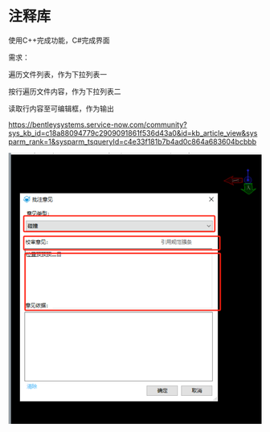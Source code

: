 # 注释库

使用C++完成功能，C#完成界面

需求：

遍历文件列表，作为下拉列表一

按行遍历文件内容，作为下拉列表二

读取行内容至可编辑框，作为输出

https://bentleysystems.service-now.com/community?sys_kb_id=c18a88094779c2909091861f536d43a0&id=kb_article_view&sysparm_rank=1&sysparm_tsqueryId=c4e33f181b7b4ad0c864a683604bcbbb

![img](注释库.assets/企业微信截图_17228301312096-1722831480209.png)

